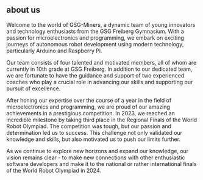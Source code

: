 ## about us

Welcome to the world of GSG-Miners, a dynamic team of young innovators and technology enthusiasts from the GSG Freiberg Gymnasium. With a passion for microelectronics and programming, we embark on exciting journeys of autonomous robot development using modern technology, particularly Arduino and Raspberry Pi.

Our team consists of four talented and motivated members, all of whom are currently in 10th grade at GSG Freiberg. In addition to our dedicated team, we are fortunate to have the guidance and support of two experienced coaches who play a crucial role in advancing our skills and supporting our pursuit of excellence.

After honing our expertise over the course of a year in the field of microelectronics and programming, we are proud of our amazing achievements in a prestigious competition.
In 2023, we reached an incredible milestone by taking third place in the Regional Finals of the World Robot Olympiad. The competition was tough, but our passion and determination led us to success. This challenge not only validated our knowledge and skills, but also motivated us to push our limits further.

As we continue to explore new horizons and expand our knowledge, our vision remains clear - to make new connections with other enthusiastic software developers and make it to the national or rather international finals of the World Robot Olympiad in 2024.
